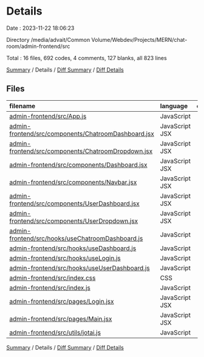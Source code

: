 # Details

Date : 2023-11-22 18:06:23

Directory /media/advait/Common Volume/Webdev/Projects/MERN/chat-room/admin-frontend/src

Total : 16 files,  692 codes, 4 comments, 127 blanks, all 823 lines

[Summary](results.md) / Details / [Diff Summary](diff.md) / [Diff Details](diff-details.md)

## Files
| filename | language | code | comment | blank | total |
| :--- | :--- | ---: | ---: | ---: | ---: |
| [admin-frontend/src/App.js](/admin-frontend/src/App.js) | JavaScript | 18 | 0 | 6 | 24 |
| [admin-frontend/src/components/ChatroomDashboard.jsx](/admin-frontend/src/components/ChatroomDashboard.jsx) | JavaScript JSX | 96 | 0 | 9 | 105 |
| [admin-frontend/src/components/ChatroomDropdown.jsx](/admin-frontend/src/components/ChatroomDropdown.jsx) | JavaScript JSX | 19 | 0 | 3 | 22 |
| [admin-frontend/src/components/Dashboard.jsx](/admin-frontend/src/components/Dashboard.jsx) | JavaScript JSX | 45 | 1 | 4 | 50 |
| [admin-frontend/src/components/Navbar.jsx](/admin-frontend/src/components/Navbar.jsx) | JavaScript JSX | 19 | 0 | 5 | 24 |
| [admin-frontend/src/components/UserDashboard.jsx](/admin-frontend/src/components/UserDashboard.jsx) | JavaScript JSX | 78 | 0 | 10 | 88 |
| [admin-frontend/src/components/UserDropdown.jsx](/admin-frontend/src/components/UserDropdown.jsx) | JavaScript JSX | 19 | 0 | 3 | 22 |
| [admin-frontend/src/hooks/useChatroomDashboard.js](/admin-frontend/src/hooks/useChatroomDashboard.js) | JavaScript | 30 | 0 | 8 | 38 |
| [admin-frontend/src/hooks/useDashboard.js](/admin-frontend/src/hooks/useDashboard.js) | JavaScript | 65 | 0 | 13 | 78 |
| [admin-frontend/src/hooks/useLogin.js](/admin-frontend/src/hooks/useLogin.js) | JavaScript | 29 | 0 | 9 | 38 |
| [admin-frontend/src/hooks/useUserDashboard.js](/admin-frontend/src/hooks/useUserDashboard.js) | JavaScript | 30 | 0 | 10 | 40 |
| [admin-frontend/src/index.css](/admin-frontend/src/index.css) | CSS | 61 | 3 | 18 | 82 |
| [admin-frontend/src/index.js](/admin-frontend/src/index.js) | JavaScript | 13 | 0 | 4 | 17 |
| [admin-frontend/src/pages/Login.jsx](/admin-frontend/src/pages/Login.jsx) | JavaScript JSX | 60 | 0 | 15 | 75 |
| [admin-frontend/src/pages/Main.jsx](/admin-frontend/src/pages/Main.jsx) | JavaScript JSX | 108 | 0 | 8 | 116 |
| [admin-frontend/src/utils/jotai.js](/admin-frontend/src/utils/jotai.js) | JavaScript | 2 | 0 | 2 | 4 |

[Summary](results.md) / Details / [Diff Summary](diff.md) / [Diff Details](diff-details.md)
